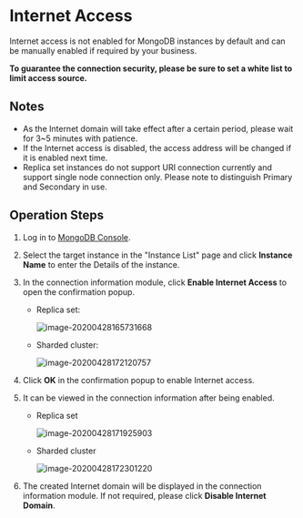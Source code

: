 # Internet Access

Internet access is not enabled for MongoDB instances by default and can be manually enabled if required by your business.

**To guarantee the connection security, please be sure to set a white list to limit access source.**



## Notes

- As the Internet domain will take effect after a certain period, please wait for 3~5 minutes with patience.
- If the Internet access is disabled, the access address will be changed if it is enabled next time.
- Replica set instances do not support URI connection currently and support single node connection only. Please note to distinguish Primary and Secondary in use.

## Operation Steps

1. Log in to [MongoDB Console](https://mongodb-console.jdcloud.com/mongodb).

2. Select the target instance in the "Instance List" page and click **Instance Name** to enter the Details of the instance.

3. In the connection information module, click **Enable Internet Access** to open the confirmation popup.

   - Replica set:

     ![image-20200428165731668](../../../../../image/mongodb/mongo-101.png)

   - Sharded cluster:

     ![image-20200428172120757](../../../../../image/mongodb/mongo-102.png)

4. Click **OK** in the confirmation popup to enable Internet access.

5. It can be viewed in the connection information after being enabled.

   - Replica set

     ![image-20200428171925903](../../../../../image/mongodb/mongo-103.png)

   - Sharded cluster

     ![image-20200428172301220](../../../../../image/mongodb/mongo-104.png)

6. The created Internet domain will be displayed in the connection information module. If not required, please click **Disable Internet Domain**.

   
